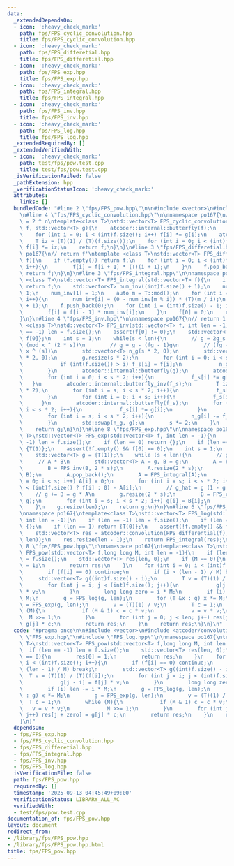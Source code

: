 ```yaml
---
data:
  _extendedDependsOn:
  - icon: ':heavy_check_mark:'
    path: fps/FPS_cyclic_convolution.hpp
    title: fps/FPS_cyclic_convolution.hpp
  - icon: ':heavy_check_mark:'
    path: fps/FPS_differetial.hpp
    title: fps/FPS_differetial.hpp
  - icon: ':heavy_check_mark:'
    path: fps/FPS_exp.hpp
    title: fps/FPS_exp.hpp
  - icon: ':heavy_check_mark:'
    path: fps/FPS_integral.hpp
    title: fps/FPS_integral.hpp
  - icon: ':heavy_check_mark:'
    path: fps/FPS_inv.hpp
    title: fps/FPS_inv.hpp
  - icon: ':heavy_check_mark:'
    path: fps/FPS_log.hpp
    title: fps/FPS_log.hpp
  _extendedRequiredBy: []
  _extendedVerifiedWith:
  - icon: ':heavy_check_mark:'
    path: test/fps/pow.test.cpp
    title: test/fps/pow.test.cpp
  _isVerificationFailed: false
  _pathExtension: hpp
  _verificationStatusIcon: ':heavy_check_mark:'
  attributes:
    links: []
  bundledCode: "#line 2 \"fps/FPS_pow.hpp\"\n\n#include <vector>\n#include <atcoder/convolution>\n\
    \n#line 4 \"fps/FPS_cyclic_convolution.hpp\"\n\nnamespace po167{\n// |f| = |g|\
    \ = 2 ^ n\ntemplate<class T>\nstd::vector<T> FPS_cyclic_convolution(std::vector<T>\
    \ f, std::vector<T> g){\n    atcoder::internal::butterfly(f);\n    atcoder::internal::butterfly(g);\n\
    \    for (int i = 0; i < (int)f.size(); i++) f[i] *= g[i];\n    atcoder::internal::butterfly_inv(f);\n\
    \    T iz = (T)(1) / (T)(f.size());\n    for (int i = 0; i < (int)f.size(); i++)\
    \ f[i] *= iz;\n    return f;\n}\n}\n#line 3 \"fps/FPS_differetial.hpp\"\n\nnamespace\
    \ po167{\n// return f'\ntemplate <class T>\nstd::vector<T> FPS_differential(std::vector<T>\
    \ f){\n    if (f.empty()) return f;\n    for (int i = 0; i < (int)f.size() - 1;\
    \ i++){\n        f[i] = f[i + 1] * (T)(i + 1);\n    }\n    f.pop_back();\n   \
    \ return f;\n}\n}\n#line 3 \"fps/FPS_integral.hpp\"\n\nnamespace po167{\ntemplate\
    \ <class T>\nstd::vector<T> FPS_integral(std::vector<T> f){\n    if (f.empty())\
    \ return f;\n    std::vector<T> num_inv((int)f.size() + 1);\n    num_inv[0] =\
    \ 1;\n    num_inv[1] = 1;\n    auto m = T::mod();\n    for (int i = 2; i <= (int)f.size();\
    \ i++){\n        num_inv[i] = (0 - num_inv[m % i]) * (T)(m / i);\n    }\n    f.reserve((int)f.size()\
    \ + 1);\n    f.push_back(0);\n    for (int i = (int)f.size() - 1; i > 0; i--){\n\
    \        f[i] = f[i - 1] * num_inv[i];\n    }\n    f[0] = 0;\n    return f;\n\
    }\n}\n#line 4 \"fps/FPS_inv.hpp\"\n\nnamespace po167{\n// return 1 / f\ntemplate\
    \ <class T>\nstd::vector<T> FPS_inv(std::vector<T> f, int len = -1){\n    if (len\
    \ == -1) len = f.size();\n    assert(f[0] != 0);\n    std::vector<T> g = {1 /\
    \ f[0]};\n    int s = 1;\n    while(s < len){\n        // g = 2g_s - f(g_s)^2\
    \ (mod x ^ (2 * s))\n        // g = g - (fg - 1)g\n        // (fg - 1) = 0 (mod\
    \ x ^ (s))\n        std::vector<T> n_g(s * 2, 0);\n        std::vector<T> f_s(s\
    \ * 2, 0);\n        g.resize(s * 2);\n        for (int i = 0; i < s * 2; i++){\n\
    \            if (int(f.size()) > i) f_s[i] = f[i];\n            n_g[i] = g[i];\n\
    \        }\n        atcoder::internal::butterfly(g);\n        atcoder::internal::butterfly(f_s);\n\
    \        for (int i = 0; i < s * 2; i++){\n            f_s[i] *= g[i];\n     \
    \   }\n        atcoder::internal::butterfly_inv(f_s);\n        T iz = 1 / (T)(s\
    \ * 2);\n        for (int i = s; i < s * 2; i++){\n            f_s[i] *= iz;\n\
    \        }\n        for (int i = 0; i < s; i++){\n            f_s[i] = 0;\n  \
    \      }\n        atcoder::internal::butterfly(f_s);\n        for (int i = 0;\
    \ i < s * 2; i++){\n            f_s[i] *= g[i];\n        }\n        atcoder::internal::butterfly_inv(f_s);\n\
    \        for (int i = s; i < s * 2; i++){\n            n_g[i] -= f_s[i] * iz;\n\
    \        }\n        std::swap(n_g, g);\n        s *= 2;\n    }\n    g.resize(len);\n\
    \    return g;\n}\n}\n#line 8 \"fps/FPS_exp.hpp\"\n\nnamespace po167{\ntemplate<class\
    \ T>\nstd::vector<T> FPS_exp(std::vector<T> f, int len = -1){\n    if (len ==\
    \ -1) len = f.size();\n    if (len == 0) return {};\n    if (len == 1) return\
    \ {T(1)};\n    assert(!f.empty() && f[0] == 0);\n    int s = 1;\n    // simple\n\
    \    std::vector<T> g = {T(1)};\n    while (s < len){\n        // g' / g\n   \
    \     // A * B\n        std::vector<T> A = g, B = g;\n        A = FPS_differential(A);\n\
    \        B = FPS_inv(B, 2 * s);\n        A.resize(2 * s);\n        A = FPS_cyclic_convolution(A,\
    \ B);\n        A.pop_back();\n        A = FPS_integral(A);\n        for (int i\
    \ = 0; i < s; i++) A[i] = 0;\n        for (int i = s; i < s * 2; i++) A[i] = (i\
    \ < (int)f.size() ? f[i] : 0) - A[i];\n        // g_hat = g (1 - g + f)\n    \
    \    // g += B = g * A\n        g.resize(2 * s);\n        B = FPS_cyclic_convolution(A,\
    \ g);\n        for (int i = s; i < s * 2; i++) g[i] = B[i];\n        s *= 2;\n\
    \    }\n    g.resize(len);\n    return g;\n}\n}\n#line 6 \"fps/FPS_log.hpp\"\n\
    \nnamespace po167{\ntemplate<class T>\nstd::vector<T> FPS_log(std::vector<T> f,\
    \ int len = -1){\n    if (len == -1) len = f.size();\n    if (len == 0) return\
    \ {};\n    if (len == 1) return {T(0)};\n    assert(!f.empty() && f[0] == 1);\n\
    \    std::vector<T> res = atcoder::convolution(FPS_differential(f), FPS_inv(f,\
    \ len));\n    res.resize(len - 1);\n    return FPS_integral(res);\n}\n}\n#line\
    \ 8 \"fps/FPS_pow.hpp\"\n\nnamespace po167{\ntemplate<class T>\nstd::vector<T>\
    \ FPS_pow(std::vector<T> f,long long M, int len = -1){\n    if (len == -1) len\
    \ = f.size();\n    std::vector<T> res(len, 0);\n    if (M == 0){\n        res[0]\
    \ = 1;\n        return res;\n    }\n    for (int i = 0; i < (int)f.size(); i++){\n\
    \        if (f[i] == 0) continue;\n        if (i > (len - 1) / M) break;\n   \
    \     std::vector<T> g((int)f.size() - i);\n        T v = (T)(1) / (T)(f[i]);\n\
    \        for (int j = i; j < (int)f.size(); j++){\n            g[j - i] = f[j]\
    \ * v;\n        }\n        long long zero = i * M;\n        if (i) len -= i *\
    \ M;\n        g = FPS_log(g, len);\n        for (T &x : g) x *= M;\n        g\
    \ = FPS_exp(g, len);\n        v = (T)(1) / v;\n        T c = 1;\n        while\
    \ (M){\n            if (M & 1) c = c * v;\n            v = v * v;\n          \
    \  M >>= 1;\n        }\n        for (int j = 0; j < len; j++) res[j + zero] =\
    \ g[j] * c;\n        return res;\n    }\n    return res;\n}\n}\n"
  code: "#pragma once\n\n#include <vector>\n#include <atcoder/convolution>\n\n#include\
    \ \"FPS_exp.hpp\"\n#include \"FPS_log.hpp\"\n\nnamespace po167{\ntemplate<class\
    \ T>\nstd::vector<T> FPS_pow(std::vector<T> f,long long M, int len = -1){\n  \
    \  if (len == -1) len = f.size();\n    std::vector<T> res(len, 0);\n    if (M\
    \ == 0){\n        res[0] = 1;\n        return res;\n    }\n    for (int i = 0;\
    \ i < (int)f.size(); i++){\n        if (f[i] == 0) continue;\n        if (i >\
    \ (len - 1) / M) break;\n        std::vector<T> g((int)f.size() - i);\n      \
    \  T v = (T)(1) / (T)(f[i]);\n        for (int j = i; j < (int)f.size(); j++){\n\
    \            g[j - i] = f[j] * v;\n        }\n        long long zero = i * M;\n\
    \        if (i) len -= i * M;\n        g = FPS_log(g, len);\n        for (T &x\
    \ : g) x *= M;\n        g = FPS_exp(g, len);\n        v = (T)(1) / v;\n      \
    \  T c = 1;\n        while (M){\n            if (M & 1) c = c * v;\n         \
    \   v = v * v;\n            M >>= 1;\n        }\n        for (int j = 0; j < len;\
    \ j++) res[j + zero] = g[j] * c;\n        return res;\n    }\n    return res;\n\
    }\n}"
  dependsOn:
  - fps/FPS_exp.hpp
  - fps/FPS_cyclic_convolution.hpp
  - fps/FPS_differetial.hpp
  - fps/FPS_integral.hpp
  - fps/FPS_inv.hpp
  - fps/FPS_log.hpp
  isVerificationFile: false
  path: fps/FPS_pow.hpp
  requiredBy: []
  timestamp: '2025-09-13 04:45:49+09:00'
  verificationStatus: LIBRARY_ALL_AC
  verifiedWith:
  - test/fps/pow.test.cpp
documentation_of: fps/FPS_pow.hpp
layout: document
redirect_from:
- /library/fps/FPS_pow.hpp
- /library/fps/FPS_pow.hpp.html
title: fps/FPS_pow.hpp
---
```

